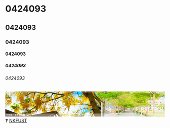 # 0424093
## 0424093
### 0424093
#### 0424093
##### 0424093
###### 0424093
![NKFUST](banner003.jpg "第一科大")
:question: [NKFUST](http://www.nkfust.edu.tw/bin/home.php)
